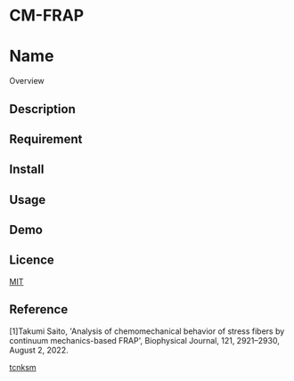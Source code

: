 # CM-FRAP
Name
====

Overview

## Description

## Requirement

## Install

## Usage

## Demo

## Licence

[MIT](https://github.com/takumizx10r)

## Reference
[1]Takumi Saito, 'Analysis of chemomechanical behavior of stress fibers by continuum mechanics-based FRAP', Biophysical Journal, 121, 2921–2930, August 2, 2022.

[tcnksm](https://github.com/takumizx10r)

